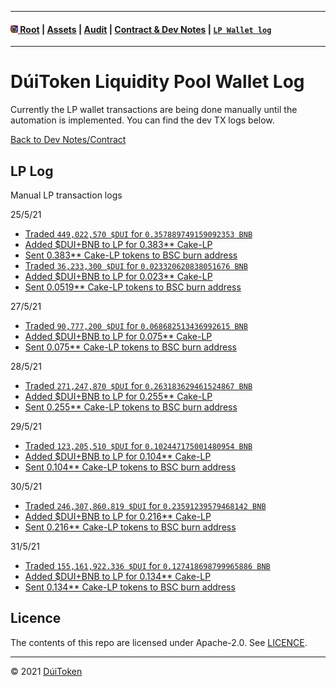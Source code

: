 - - - -
#### [<img src="https://raw.githubusercontent.com/DuiToken/DuiToken/master/assets/Dui-icon.png" width="12" height="12" /> Root](https://github.com/DuiToken/DuiToken) | [Assets](https://github.com/DuiToken/DuiToken/tree/master/assets) | [Audit](https://github.com/DuiToken/DuiToken/tree/master/audit) | [Contract & Dev Notes](https://github.com/DuiToken/DuiToken/tree/master/contract) | [```LP Wallet log```](https://github.com/DuiToken/DuiToken/blob/master/contract/LP-Wallet-log.md)
- - - -

# DúiToken Liquidity Pool Wallet Log

Currently the LP wallet transactions are being done manually until the automation is implemented. You can find the dev TX logs below.

[Back to Dev Notes/Contract](https://github.com/DuiToken/DuiToken/tree/master/contract)

## LP Log
Manual LP transaction logs

25/5/21 
- [Traded ```449,022,570 $DUI``` for ```0.357889749159092353 BNB``` ](https://bscscan.com/tx/0x5ed539fbc656c508d2f0fd2fdec124bcf8d9a95e68b6e9d324a77ba30532ea64)
- [Added $DUI+BNB to LP for 0.383** Cake-LP](https://bscscan.com/tx/0x459521d32f98064e608a5a2cb6dc79ea48937539172d80aa9ee910cace825ba5)
- [Sent 0.383** Cake-LP tokens to BSC burn address](https://bscscan.com/tx/0x043ab0cbba0d717528c68003843215d84dcd32a2d1bbda9dadd866685d55d2bd)
- [Traded ```36,233,300 $DUI``` for ```0.023320620838051676 BNB``` ](https://bscscan.com/tx/0xeac6811b2e2ac7c3b613fde75845e5dd4ad05def3944ca9162c174fd0acb0486)
- [Added $DUI+BNB to LP for 0.023** Cake-LP](https://bscscan.com/tx/0xa9b8ea8ec077a43c5f16823ca21337e1d14e01e51c6d6b03ae70eaccc46701d3)
- [Sent 0.0519** Cake-LP tokens to BSC burn address](https://bscscan.com/tx/0xbed725eae66ec8877a7c005cb95e6b2cb895b1c1601df3a21b380c7d0712ec32)

27/5/21
- [Traded ```90,777,200 $DUI``` for ```0.068682513436992615 BNB``` ](https://bscscan.com/tx/0xd206424f714b469de9c724bf96ccfd170010dc436d47c61857aea87286946b9e)
- [Added $DUI+BNB to LP for 0.075** Cake-LP](https://bscscan.com/tx/0xbf55341868ee2d8f61c95d0eccde7f936196f97cc814d6b9a937a1ca077cebbb)
- [Sent 0.075** Cake-LP tokens to BSC burn address](https://bscscan.com/tx/0x8a494dde20f4e4939f58deb1ff9b9e5d46ea6b50e8a65e59d8896319297d9843)

28/5/21
- [Traded ```271,247,870 $DUI``` for ```0.263183629461524867 BNB``` ](https://bscscan.com/tx/0xaa9918fd6e518e5b5a90c8d3631ae8c4c8974d1846d866d126a83a58ecadc801)
- [Added $DUI+BNB to LP for 0.255** Cake-LP](https://bscscan.com/tx/0x1668bf7abd2513b60a82027578d920c4af7be1f3578d0e101b63d5cd142a722b)
- [Sent 0.255** Cake-LP tokens to BSC burn address](https://bscscan.com/tx/0xeed23d5cd3731a310f1c067fe5aeca98139ed185878d0c9d7edc0388e059b42e)

29/5/21
- [Traded ```123,205,510 $DUI``` for ```0.102447175001480954 BNB``` ](https://bscscan.com/tx/0x954e2f06bbc1fd3e6b03b9a20a20ca9683db7856bd2f808de800ca09d658c60b)
- [Added $DUI+BNB to LP for 0.104** Cake-LP](https://bscscan.com/tx/0x77be28f9bd8de17530d62c5103b9966fb15619c46f80456656f84d4989560003)
- [Sent 0.104** Cake-LP tokens to BSC burn address](https://bscscan.com/tx/0xbb685aa55be45f6e53dd331aefb3b9313c48dc0a561dc10e6270563a59525c8e)

30/5/21
- [Traded ```246,307,860.819 $DUI``` for ```0.23591239579468142 BNB``` ](https://bscscan.com/tx/0x6191c65ee23be2b6ff3ba4cf6a9b0f14dc74cb08c3b182785de7d50c80e2ae27)
- [Added $DUI+BNB to LP for 0.216** Cake-LP](https://bscscan.com/tx/0x6df626b3c0f12617b97fb7b60898fa1fd9ac4249ad63c2c4b55949a3afe3fedf)
- [Sent 0.216** Cake-LP tokens to BSC burn address](https://bscscan.com/tx/0xf4bef4349c191edb696ce8ffb34281c4cf3c725dedf4183c1aa0b27abb1e3ca8)

31/5/21
- [Traded ```155,161,922.336 $DUI``` for ```0.127418698799965886 BNB``` ](https://bscscan.com/tx/0xf5dc56694960be2a6a56d8e33418dc1dd9b396d3b76891d247d2ebfed980b5a3)
- [Added $DUI+BNB to LP for 0.134** Cake-LP](https://bscscan.com/tx/0xdade0c935bfcc0ca4d45802fdcc3aeeeaa504af97a0d9d10fc78788301998ede)
- [Sent 0.134** Cake-LP tokens to BSC burn address](https://bscscan.com/tx/0x8dd7c304210e9acc0ead28cb91f8ca1b312d27b86f56ccc92a50dbd1ab646b04)

## Licence

The contents of this repo are licensed under Apache-2.0. See [LICENCE](https://github.com/DuiToken/DuiToken/blob/master/LICENSE).

----- 

© 2021 [DúiToken](https://DuiCrypto.com)
